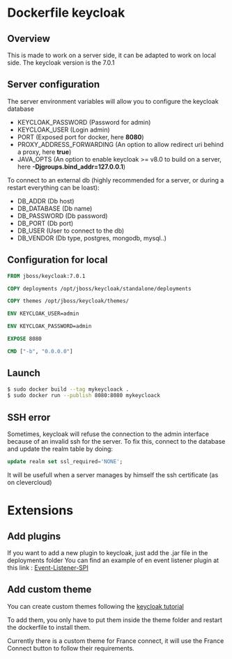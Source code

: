 # Dockerfile keycloak
## Overview
This is made to work on a server side, it can be adapted to work on local side.
The keycloak version is the 7.0.1

## Server configuration
The server environment variables will allow you to configure the keycloak database

-   KEYCLOAK_PASSWORD (Password for admin)
-   KEYCLOAK_USER (Login admin)
-   PORT (Exposed port for docker, here **8080**)
-   PROXY_ADDRESS_FORWARDING (An option to allow redirect uri behind a proxy, here **true**)
-   JAVA_OPTS (An option to enable keycloak >= v8.0 to build on a server, here **-Djgroups.bind_addr=127.0.0.1**)
   
To connect to an external db (highly recommended for a server, or during a restart everything can be loast):

-   DB_ADDR (Db host) 
-   DB_DATABASE (Db name)
-   DB_PASSWORD (Db password)
-   DB_PORT (Db  port)
-   DB_USER (User to connect to the db)
-   DB_VENDOR  (Db type, postgres, mongodb, mysql..)

## Configuration for local
```dockerfile
FROM jboss/keycloak:7.0.1

COPY deployments /opt/jboss/keycloak/standalone/deployments

COPY themes /opt/jboss/keycloak/themes/

ENV KEYCLOAK_USER=admin

ENV KEYCLOAK_PASSWORD=admin

EXPOSE 8080

CMD ["-b", "0.0.0.0"]
```

## Launch
```sh
$ sudo docker build --tag mykeycloack .
$ sudo docker run --publish 8080:8080 mykeycloack
```

## SSH error
Sometimes, keycloak will refuse the connection to the admin interface because of an invalid ssh for the server.
To fix this, connect to the database and update the realm table by doing:
```sql
update realm set ssl_required='NONE';
```
It will be usefull when a server manages by himself the ssh certificate (as on clevercloud)

# Extensions

## Add plugins
If you want to add a new plugin to keycloak, just add the .jar file in the deployments folder
You can find an example of en event listener plugin at this link : [Event-Listener-SPI](https://dev.to/adwaitthattey/building-an-event-listener-spi-plugin-for-keycloak-2044)

## Add custom theme
You can create custom themes following the [keycloak tutorial](https://www.keycloak.org/docs/latest/server_development/#_themes)

To add them, you only have to put them inside the theme folder and restart the dockerfile to install them.

Currently there is a custom theme for France connect, it will use the France Connect button to follow their requirements.
